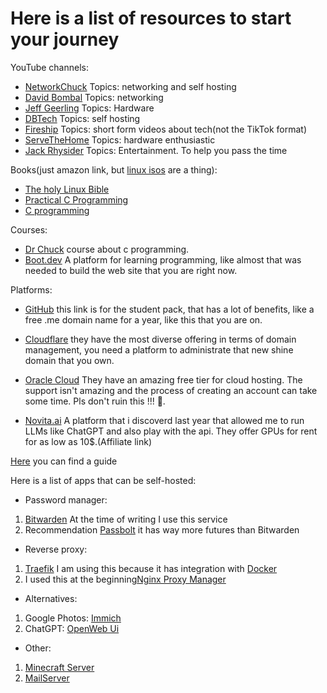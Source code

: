 # Here is a list of resources to start your journey

YouTube channels:

- [NetworkChuck](https://www.youtube.com/@NetworkChuck) Topics: networking and self hosting
- [David Bombal](https://www.youtube.com/@davidbombal) Topics: networking
- [Jeff Geerling](https://www.youtube.com/@JeffGeerling) Topics: Hardware
- [DBTech](https://www.youtube.com/@DBTechYT) Topics: self hosting
- [Fireship](https://www.youtube.com/@Fireship) Topics: short form videos about tech(not the TikTok format)
- [ServeTheHome](https://www.youtube.com/@ServeTheHomeVideo) Topics: hardware enthusiastic
- [Jack Rhysider](https://www.youtube.com/@JackRhysider) Topics: Entertainment. To help you pass the time

Books(just amazon link, but [linux isos](https://news.ycombinator.com/item?id=27531020) are a thing):

- [The holy Linux Bible](https://www.amazon.com/Linux-Bible-Christopher-Negus/dp/1119578884)
- [Practical C Programming](https://www.amazon.com/Practical-Programming-Does-Nutshell-Handbooks/dp/1565923065)
- [C programming](http://etcm.ticollege.org:4300/E-Books/C-EBooks/C%20Programming%20Absolute%20Beginner%20-%20Perry,%20Greg.pdf)

Courses:

- [Dr Chuck](https://www.cc4e.com/) course about c programming.
- [Boot.dev](https://boot.dev) A platform for learning programming, like almost that was needed to build the web site that you are right now.

Platforms:

- [GitHub](https://education.github.com/pack) this link is for the student pack, that has a lot of benefits, like a free .me domain name for a year, like this that you are on.

- [Cloudflare](https://cloudflare.com) they have the most diverse offering in terms of domain management, you need a platform to administrate that new shine domain that you own.

- [Oracle Cloud](https://oracle.com) They have an amazing free tier for cloud hosting. The support isn't amazing and the process of creating an account can take some time. Pls don't ruin this !!! 🙏.

- [Novita.ai](https://novita.ai/?ref=yjm4y2q&utm_source=affiliate) A platform that i discoverd last year that allowed me to run LLMs like ChatGPT and also play with the api.
  They offer GPUs for rent for as low as 10$.(Affiliate link)

[Here](https://wiki.futo.org/index.php/Introduction_to_a_Self_Managed_Life:_a_13_hour_%26_28_minute_presentation_by_FUTO_software) you can find a guide

Here is a list of apps that can be self-hosted:

- Password manager:

1. [Bitwarden](https://bitwarden.com/) At the time of writing I use this service
2. Recommendation [Passbolt](https://www.passbolt.com/) it has way more futures than Bitwarden

- Reverse proxy:

1. [Traefik](https://traefik.io/traefik/) I am using this because it has integration with [Docker](https://www.docker.com/)
2. I used this at the beginning[Nginx Proxy Manager](https://nginxproxymanager.com/)

- Alternatives:

1. Google Photos: [Immich](https://immich.app/)
2. ChatGPT: [OpenWeb Ui](https://openwebui.com/)

- Other:

1. [Minecraft Server](https://docker-minecraft-server.readthedocs.io/en/latest/)
2. [MailServer](https://docker-mailserver.github.io/docker-mailserver/latest/)
